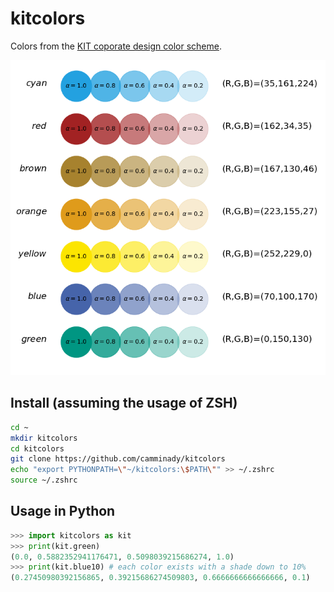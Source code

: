 # kitcolors
Colors from the [KIT coporate design color scheme](https://www.sek.kit.edu/downloads/dokumente-pkm/2_Gestaltungsgrundlagen_Farben.pdf). 

![Example of colors.](https://raw.githubusercontent.com/camminady/kitcolors/master/example.png)

## Install (assuming the usage of ZSH)
```bash
cd ~
mkdir kitcolors
cd kitcolors
git clone https://github.com/camminady/kitcolors
echo "export PYTHONPATH=\"~/kitcolors:\$PATH\"" >> ~/.zshrc          
source ~/.zshrc
```

## Usage in Python
```python
>>> import kitcolors as kit
>>> print(kit.green)
(0.0, 0.5882352941176471, 0.5098039215686274, 1.0)
>>> print(kit.blue10) # each color exists with a shade down to 10%
(0.27450980392156865, 0.39215686274509803, 0.6666666666666666, 0.1)

```

